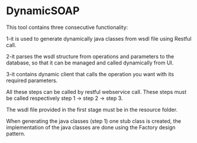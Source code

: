 # DynamicSOAP

This tool contains three consecutive functionality:

1-it is used to generate dynamically java classes from wsdl file using Restful call.

2-it parses the wsdl structure from operations and parameters to the database, so that it can be managed and called dynamically from UI.

3-it contains dynamic client that calls the operation you want with its required parameters.

All these steps can be called by restful webservice call. These steps must be called respectively step 1 -> step 2 -> step 3.

The wsdl file provided in the first stage must be in the resource folder.

When generating the java classes (step 1) one stub class is created, the implementation of the java classes are done using the Factory design pattern. 
